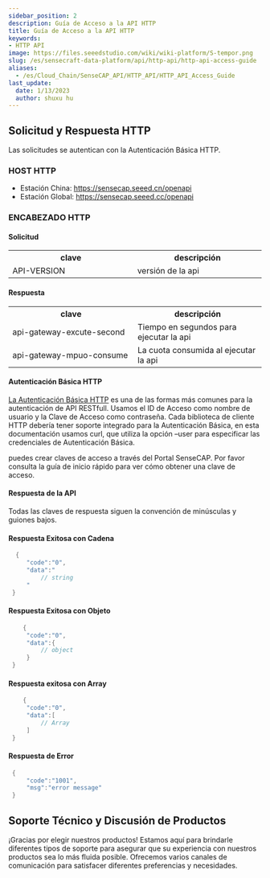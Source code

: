 ```yaml
---
sidebar_position: 2
description: Guía de Acceso a la API HTTP
title: Guía de Acceso a la API HTTP
keywords:
- HTTP API 
image: https://files.seeedstudio.com/wiki/wiki-platform/S-tempor.png
slug: /es/sensecraft-data-platform/api/http-api/http-api-access-guide
aliases:
  - /es/Cloud_Chain/SenseCAP_API/HTTP_API/HTTP_API_Access_Guide
last_update:
  date: 1/13/2023
  author: shuxu hu
---
```


## Solicitud y Respuesta HTTP

  Las solicitudes se autentican con la Autenticación Básica HTTP.

### HOST HTTP

- Estación China: https://sensecap.seeed.cn/openapi
- Estación Global: https://sensecap.seeed.cc/openapi


### ENCABEZADO HTTP
 #### Solicitud
<table >
<tr>
<th> clave </th>
<th> descripción </th>
</tr>
<tr>
<td width="300"> API-VERSION </td>
<td width="300"> versión de la api </td>
</tr>
</table>

 #### Respuesta
<table >
<tr>
<th> clave </th>
<th> descripción </th>
</tr>
<tr>
<td width="300"> api-gateway-excute-second </td>
<td width="300"> Tiempo en segundos para ejecutar la api </td>
</tr>
<tr>
<td width="300"> api-gateway-mpuo-consume </td>
<td width="300"> La cuota consumida al ejecutar la api </td>
</tr>
</table>

 #### Autenticación Básica HTTP
  [La Autenticación Básica HTTP](https://en.wikipedia.org/wiki/Basic_access_authentication) es una de las formas más comunes para la autenticación de API RESTfull. Usamos el ID de Acceso como nombre de usuario y la Clave de Acceso como contraseña. Cada biblioteca de cliente HTTP debería tener soporte integrado para la Autenticación Básica, en esta documentación usamos curl, que utiliza la opción –user para especificar las credenciales de Autenticación Básica.

  puedes crear claves de acceso a través del Portal SenseCAP. Por favor consulta la guía de inicio rápido para ver cómo obtener una clave de acceso.

 #### Respuesta de la API
 Todas las claves de respuesta siguen la convención de minúsculas y guiones bajos.

  #### Respuesta Exitosa con Cadena
  ```cpp
    {
       "code":"0",
       "data":"
           // string
       "
   }
  ```
  #### Respuesta Exitosa con Objeto
  ```cpp
      {
       "code":"0",
       "data":{
           // object
       }
   }
  ```
  #### Respuesta exitosa con Array
  ```cpp
      {
       "code":"0",
       "data":[
           // Array
       ]
   }
  ```
  #### Respuesta de Error
  ```cpp
   {
       "code":"1001",
       "msg":"error message"
   }
  ```
## Soporte Técnico y Discusión de Productos

¡Gracias por elegir nuestros productos! Estamos aquí para brindarle diferentes tipos de soporte para asegurar que su experiencia con nuestros productos sea lo más fluida posible. Ofrecemos varios canales de comunicación para satisfacer diferentes preferencias y necesidades.

<div class="button_tech_support_container">
<a href="https://forum.seeedstudio.com/" class="button_forum"></a> 
<a href="https://www.seeedstudio.com/contacts" class="button_email"></a>
</div>

<div class="button_tech_support_container">
<a href="https://discord.gg/eWkprNDMU7" class="button_discord"></a> 
<a href="https://github.com/Seeed-Studio/wiki-documents/discussions/69" class="button_discussion"></a>
</div>
